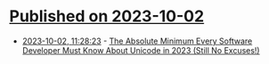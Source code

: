 # [Published on 2023-10-02](index.md)

* [2023-10-02, 11:28:23](https://lobste.rs/s/bkavdb/absolute_minimum_every_software) - [The Absolute Minimum Every Software Developer Must Know About Unicode in 2023 (Still No Excuses!)](https://tonsky.me/blog/unicode/)
